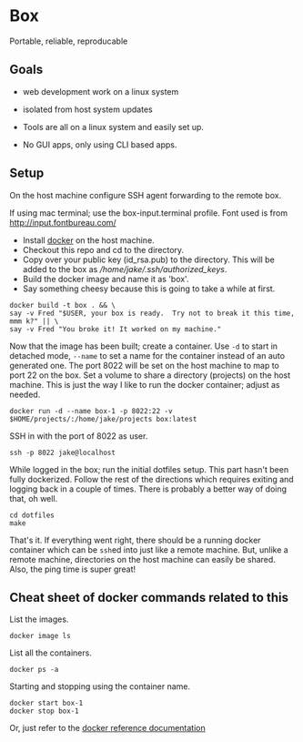 # Box

Portable, reliable, reproducable

## Goals

* web development work on a linux system
* isolated from host system updates

* Tools are all on a linux system and easily set up.
* No GUI apps, only using CLI based apps.

## Setup

On the host machine configure SSH agent forwarding to the remote box.

If using mac terminal; use the box-input.terminal profile.  Font used is from http://input.fontbureau.com/

* Install [docker](https://www.docker.com) on the host machine. 
* Checkout this repo and cd to the directory.  
* Copy over your public key (id_rsa.pub) to the directory.  This will be added
  to the box as */home/jake/.ssh/authorized_keys*.
* Build the docker image and name it as 'box'.
* Say something cheesy because this is going to take a while at first.

```
docker build -t box . && \
say -v Fred "$USER, your box is ready.  Try not to break it this time, mmm k?" || \
say -v Fred "You broke it! It worked on my machine."
```

Now that the image has been built; create a container.  Use `-d` to start in
detached mode, `--name` to set a name for the container instead of an auto
generated one.  The port 8022 will be set on the host machine to map to port 22
on the box.  Set a volume to share a directory (projects) on the host machine.
This is just the way I like to run the docker container; adjust as needed.

```
docker run -d --name box-1 -p 8022:22 -v $HOME/projects/:/home/jake/projects box:latest
```

SSH in with the port of 8022 as user.

```
ssh -p 8022 jake@localhost
```

While logged in the box; run the initial dotfiles setup.  This part hasn't been
fully dockerized.  Follow the rest of the directions which requires exiting and
logging back in a couple of times.  There is probably a better way of doing
that, oh well.

```
cd dotfiles
make
```

That's it.  If everything went right, there should be a running docker
container which can be `ssh`ed into just like a remote machine.  But, unlike
a remote machine, directories on the host machine can easily be shared.  Also,
the ping time is super great!

## Cheat sheet of docker commands related to this

List the images.

```
docker image ls
```

List all the containers.

```
docker ps -a
```

Starting and stopping using the container name.

```
docker start box-1
docker stop box-1
```

Or, just refer to the [docker reference documentation](https://docs.docker.com/reference/)
